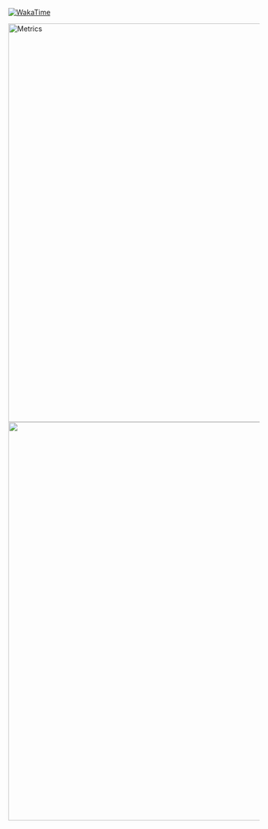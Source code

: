 [![WakaTime](https://wakatime.com/badge/user/007a853f-0752-4493-a031-cf70b329845c.svg)](https://wakatime.com/@007a853f-0752-4493-a031-cf70b329845c)

<a
    href="https://github.com/bartoligerman497"
    target="_blank"
    rel="noreferrer"
    >
<img
      src="https://github.com/bartoligerman497/bartoligerman497/blob/main/github-metrics.svg"
      width="800"
      height=""
      alt="Metrics"/>
</a>
<a
    href="https://wakatime.com/@bartoligerman497"
    target="_blank"
    rel="noreferrer"
    >
<img
    src="https://github-readme-stats.vercel.app/api/wakatime?username=bartoligerman497&hide=other&hide_border=true&title_color=0366d6&text_color=777777&icon_color=959da5&bg_color=ffffff00"
    width="800"/>
</a>
